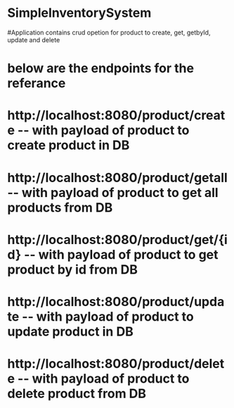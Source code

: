 # SimpleInventorySystem

#Application contains crud opetion for product to create, get, getbyId, update and delete 

# below are the endpoints for the referance
# http://localhost:8080/product/create -- with payload of product to create product in DB
# http://localhost:8080/product/getall -- with payload of product to get all products from DB
# http://localhost:8080/product/get/{id} -- with payload of product to get product by id from DB
# http://localhost:8080/product/update -- with payload of product to update product in DB
# http://localhost:8080/product/delete -- with payload of product to delete product from DB
